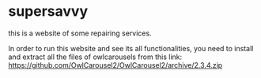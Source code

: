 # supersavvy
this is a website of some repairing services.

In order to run this website and see its all functionalities, you need to install and extract all the files of owlcarousels from this link: https://github.com/OwlCarousel2/OwlCarousel2/archive/2.3.4.zip

